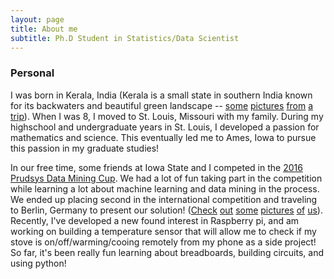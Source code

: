 ```yaml
---
layout: page
title: About me
subtitle: Ph.D Student in Statistics/Data Scientist 
---
```


### Personal

I was born in Kerala, India (Kerala is a small state in southern India known for its backwaters and beautiful green landscape -- [some](https://raw.githubusercontent.com/mjohny/mjohny.github.io/master/img/big-imgs/india/P1000121.jpg) [pictures](https://raw.githubusercontent.com/mjohny/mjohny.github.io/master/img/big-imgs/india/P1000203.jpg) [from](https://raw.githubusercontent.com/mjohny/mjohny.github.io/master/img/big-imgs/india/P1000101.jpg) [a](https://raw.githubusercontent.com/mjohny/mjohny.github.io/master/img/big-imgs/india/P1000559.jpg) [trip](https://raw.githubusercontent.com/mjohny/mjohny.github.io/master/img/big-imgs/india/P1000269.jpg)). When I was 8, I moved to St. Louis, Missouri with my family. During my highschool and undergraduate years in St. Louis, I developed a passion for mathematics and science. This eventually led me to Ames, Iowa to pursue this passion in my graduate studies!

In our free time, some friends at Iowa State and I competed in the [2016 Prudsys Data Mining Cup](https://www.data-mining-cup.com/reviews/dmc-2016/). We had a lot of fun taking part in the competition while learning a lot about machine learning and data mining in the process. We ended up placing second in the international competition and traveling to Berlin, Germany to present our solution! ([Check](https://raw.githubusercontent.com/mjohny/mjohny.github.io/master/img/big-imgs/dmc/team1.png) [out](https://raw.githubusercontent.com/mjohny/mjohny.github.io/master/img/big-imgs/dmc/team2.png) [some](https://raw.githubusercontent.com/mjohny/mjohny.github.io/master/img/big-imgs/dmc/dmcsilly.png) [pictures](https://raw.githubusercontent.com/mjohny/mjohny.github.io/master/img/big-imgs/dmc/pres1.png) [of](https://raw.githubusercontent.com/mjohny/mjohny.github.io/master/img/big-imgs/dmc/pres2.png) [us](https://raw.githubusercontent.com/mjohny/mjohny.github.io/master/img/big-imgs/dmc/allteams.png)). Recently, I've developed a new found interest in Raspberry pi, and am working on building a temperature sensor that will allow me to check if my stove is on/off/warming/cooing remotely from my phone as a side project! So far, it's been really fun learning about breadboards, building circuits, and using python! 

